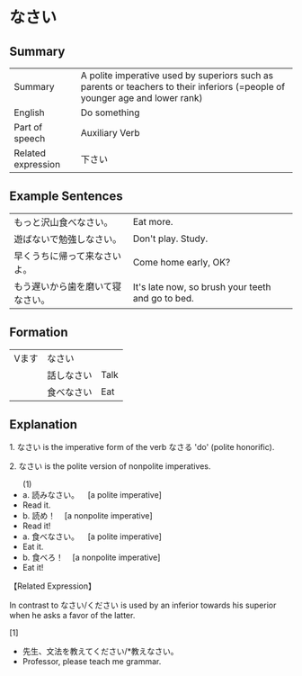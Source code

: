 # なさい

## Summary

<table><tr>   <td>Summary</td>   <td>A polite imperative used by superiors such as parents or teachers to their inferiors (=people of younger age and lower rank)</td></tr><tr>   <td>English</td>   <td>Do something</td></tr><tr>   <td>Part of speech</td>   <td>Auxiliary Verb</td></tr><tr>   <td>Related expression</td>   <td>下さい</td></tr></table>

## Example Sentences

<table><tr>   <td>もっと沢山食べなさい。</td>   <td>Eat more.</td></tr><tr>   <td>遊ばないで勉強しなさい。</td>   <td>Don't play. Study.</td></tr><tr>   <td>早くうちに帰って来なさいよ。</td>   <td>Come home early, OK?</td></tr><tr>   <td>もう遅いから歯を磨いて寝なさい。</td>   <td>It's late now, so brush your teeth and go to bed.</td></tr></table>

## Formation

<table class="table"> <tbody><tr class="tr head"> <td class="td"><span class="bold"><span>Vます</span></span></td> <td class="td"><span class="concept">なさい</span> </td> <td class="td"><span>&nbsp;</span></td> </tr> <tr class="tr"> <td class="td"><span>&nbsp;</span></td> <td class="td"><span>話し<span class="concept">なさい</span></span> </td> <td class="td"><span>Talk</span></td> </tr> <tr class="tr"> <td class="td"><span>&nbsp;</span></td> <td class="td"><span>食べ<span class="concept">なさい</span></span> </td> <td class="td"><span>Eat</span></td> </tr></tbody></table>

## Explanation

<p>1. <span class="cloze">なさい</span> is the imperative form of the verb <span class="cloze">なさる</span> 'do' (polite honorific).</p>  <p>2. <span class="cloze">なさい</span> is the polite version of nonpolite imperatives.</p>  <ul>(1) <li>a. 読み<span class="cloze">なさい</span>。&nbsp;&nbsp;&nbsp;&nbsp;[a polite imperative]</li> <li>Read it.</li> <div class="divide"></div> <li>b. 読め！&nbsp;&nbsp;&nbsp;&nbsp;[a nonpolite imperative]</li> <li>Read it!</li> <div class="divide"></div> <li>a. 食べ<span class="cloze">なさい</span>。&nbsp;&nbsp;&nbsp;&nbsp;[a polite imperative]</li> <li>Eat it.</li> <div class="divide"></div> <li>b. 食べろ！&nbsp;&nbsp;&nbsp;&nbsp;[a nonpolite imperative]</li> <li>Eat it!</li> </ul>  <p>【Related Expression】</p>  <p>In contrast to <span class="cloze">なさい</span>/ください is used by an inferior towards his superior when he asks a favor of the latter.</p>  <p>[1]</p>  <ul> <li>先生、文法を教えてください/*教え<span class="cloze">なさい</span>。</li> <li>Professor, please teach me grammar.</li> </ul>

